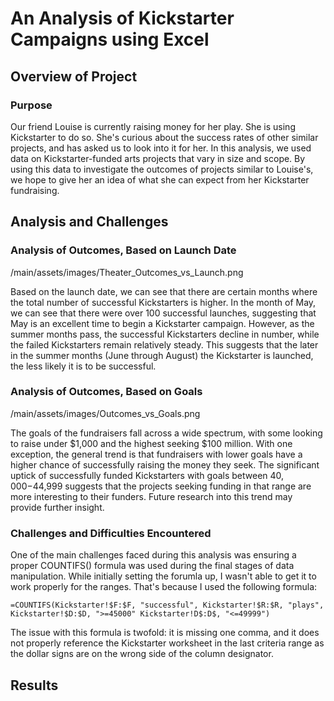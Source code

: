 # An Analysis of Kickstarter Campaigns using Excel
## Overview of Project
### Purpose
   Our friend Louise is currently raising money for her play. She is using Kickstarter to do so. She's curious about the success rates of other similar projects, and has asked us to look into it for her. In this analysis, we used data on Kickstarter-funded arts projects that vary in size and scope. By using this data to investigate the outcomes of projects similar to Louise's, we hope to give her an idea of what she can expect from her Kickstarter fundraising. 
 
 ## Analysis and Challenges
    
### Analysis of Outcomes, Based on Launch Date
/main/assets/images/Theater_Outcomes_vs_Launch.png

Based on the launch date, we can see that there are certain months where the total number of successful Kickstarters is higher. In the month of May, we can see that there were over 100 successful launches, suggesting that May is an excellent time to begin a Kickstarter campaign. However, as the summer months pass, the successful Kickstarters decline in number, while the failed Kickstarters remain relatively steady. This suggests that the later in the summer months (June through August) the Kickstarter is launched, the less likely it is to be successful. 

### Analysis of Outcomes, Based on Goals
/main/assets/images/Outcomes_vs_Goals.png

The goals of the fundraisers fall across a wide spectrum, with some looking to raise under $1,000 and the highest seeking $100 million. With one exception, the general trend is that fundraisers with lower goals have a higher chance of successfully raising the money they seek. The significant uptick of successfully funded Kickstarters with goals between $40,000-$44,999 suggests that the projects seeking funding in that range are more interesting to their funders. Future research into this trend may provide further insight. 

### Challenges and Difficulties Encountered

One of the main challenges faced during this analysis was ensuring a proper COUNTIFS() formula was used during the final stages of data manipulation. While initially setting the forumla up, I wasn't able to get it to work properly for the ranges. That's because I used the following formula: 

`=COUNTIFS(Kickstarter!$F:$F, "successful", Kickstarter!$R:$R, "plays", Kickstarter!$D:$D, ">=45000" Kickstarter!D$:D$, "<=49999")`

The issue with this formula is twofold: it is missing one comma, and it does not properly reference the Kickstarter worksheet in the last criteria range as the dollar signs are on the wrong side of the column designator. 

## Results
